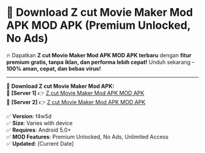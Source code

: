 # 🚀 Download Z cut Movie Maker Mod APK MOD APK (Premium Unlocked, No Ads)  

🔥 Dapatkan **Z cut Movie Maker Mod APK MOD APK terbaru** dengan **fitur premium gratis, tanpa iklan, dan performa lebih cepat!** Unduh sekarang – **100% aman, cepat, dan bebas virus!**  

---


🔽 **Download Z cut Movie Maker Mod APK:**  
🔹 **[Server 1]** 👉 [Z cut Movie Maker Mod APK MOD APK](https://apkcomod.com?title=Z_cut_Movie_Maker_Mod_APK)  
🔹 **[Server 2]** 👉 [Z cut Movie Maker Mod APK MOD APK](https://apkcomod.com?title=Z_cut_Movie_Maker_Mod_APK)  


✅ **Version**: f4w5d  
✅ **Size**: Varies with device  
✅ **Requires**: Android 5.0+  
✅ **MOD Features**: Premium Unlocked, No Ads, Unlimited Access  
✅ **Updated**: [Current Date]  